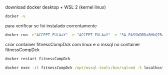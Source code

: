download docker desktop + WSL 2 (kernel linux)

```bat
docker -v
```
para verificar se foi instalado correntamente

```bat
docker run -e"ACCEPT_EULA=Y" -e "ACCEPT_EULA=Y" -e "SA_PASSWORD=BHkQ7Bzy" -p 14333:1433 --name fitnessCompDck -h fitnessCompDck -d mcr.microsoft.com/mssql/server:2019-latest
```

criar container fitnessCompDck com linux e o mssql no container fitnessCompDck

```bat
docker restart fitnessCompDck
```

```bat
docker exec -it fitnessCompDck /opt/mssql-tools/bin/sqlcmd -S localhost -U sa -P BHkQ7Bzy
```
